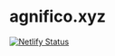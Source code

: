 # agnifico.xyz

[![Netlify Status](https://api.netlify.com/api/v1/badges/06fb0007-9434-449a-9155-c55d37a27a10/deploy-status)](https://app.netlify.com/sites/upbeat-saha-280f69/deploys)
